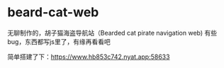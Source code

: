 # beard-cat-web
无聊制作的，胡子猫海盗导航站（Bearded cat pirate navigation web) 有些bug，东西都写js里了，有缘再看看吧

简单搭建了下：https://www.hb853c742.nyat.app:58633
